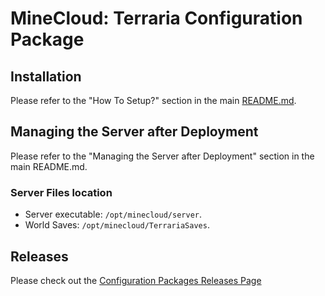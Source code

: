 # MineCloud: Terraria Configuration Package

## Installation
Please refer to the "How To Setup?" section in the main [README.md](../../README.md#how-to-setup). 

## Managing the Server after Deployment
Please refer to the "Managing the Server after Deployment" section in the main README.md. 

### Server Files location
 - Server executable:  `/opt/minecloud/server`.
 - World Saves: `/opt/minecloud/TerrariaSaves`.

 ## Releases
Please check out the [Configuration Packages Releases Page](../RELEASES.md)